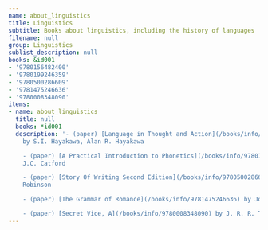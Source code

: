 ```yaml
---
name: about_linguistics
title: Linguistics
subtitle: Books about linguistics, including the history of languages
filename: null
group: Linguistics
sublist_description: null
books: &id001
- '9780156482400'
- '9780199246359'
- '9780500286609'
- '9781475246636'
- '9780008348090'
items:
- name: about_linguistics
  title: null
  books: *id001
  description: '- (paper) [Language in Thought and Action](/books/info/9780156482400)
    by S.I. Hayakawa, Alan R. Hayakawa

    - (paper) [A Practical Introduction to Phonetics](/books/info/9780199246359) by
    J.C. Catford

    - (paper) [Story Of Writing Second Edition](/books/info/9780500286609) by Andrew
    Robinson

    - (paper) [The Grammar of Romance](/books/info/9781475246636) by Joshua Rudder

    - (paper) [Secret Vice, A](/books/info/9780008348090) by J. R. R. Tolkien'
---
```


